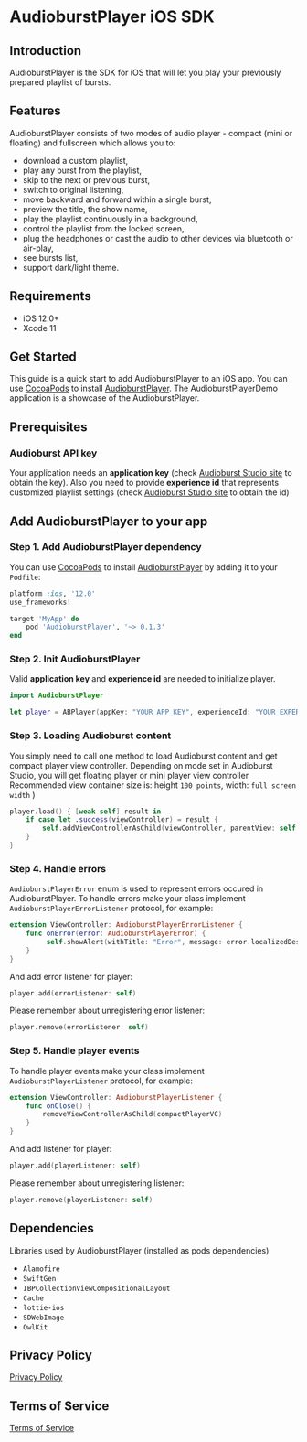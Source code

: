 # AudioburstPlayer iOS SDK

## Introduction

AudioburstPlayer is the SDK for iOS that will let you play your previously prepared playlist of bursts.

## Features

AudioburstPlayer consists of two modes of audio player - compact (mini or floating) and fullscreen which allows you to:
- download a custom playlist,
- play any burst from the playlist,
- skip to the next or previous burst,
- switch to original listening,
- move backward and forward within a single burst,
- preview the title, the show name,
- play the playlist continuously in a background,
- control the playlist from the locked screen,
- plug the headphones or cast the audio to other devices via bluetooth or air-play,
- see bursts list,
- support dark/light theme.

## Requirements

- iOS 12.0+
- Xcode 11

## Get Started

This guide is a quick start to add AudioburstPlayer to an iOS app. You can use [CocoaPods](http://cocoapods.org/) to install [AudioburstPlayer](https://cocoapods.org/pods/AudioburstPlayer). The AudioburstPlayerDemo application is a showcase of the AudioburstPlayer.


## Prerequisites

### Audioburst API key
Your application needs an **application key** (check [Audioburst Studio site](https://studio.audioburst.com/) to obtain the key).
Also you need to provide **experience id** that represents customized playlist settings (check [Audioburst Studio site](https://studio.audioburst.com/) to obtain the id)

## Add AudioburstPlayer to your app

### Step 1. Add AudioburstPlayer dependency
You can use [CocoaPods](http://cocoapods.org/) to install [AudioburstPlayer](https://cocoapods.org/pods/AudioburstPlayer) by adding it to your `Podfile`:

```ruby
platform :ios, '12.0'
use_frameworks!

target 'MyApp' do
    pod 'AudioburstPlayer', '~> 0.1.3'
end
```

### Step 2. Init AudioburstPlayer

Valid **application key** and **experience id** are needed to initialize player.

```swift
import AudioburstPlayer
```

```swift
let player = ABPlayer(appKey: "YOUR_APP_KEY", experienceId: "YOUR_EXPERIENCE_ID")
```

### Step 3. Loading Audioburst content
You simply need to call one method to load Audioburst content and get compact player view controller. Depending on mode set in Audioburst Studio, you will get floating player or mini player view controller Recommended view container size is: height `100 points`, width: `full screen width` )


```swift
player.load() { [weak self] result in
    if case let .success(viewController) = result {
        self.addViewControllerAsChild(viewController, parentView: self.playerViewContainer)
    }
}
```

### Step 4. Handle errors
`AudioburstPlayerError` enum is used to represent errors occured in AudioburstPlayer. To handle errors make your class implement `AudioburstPlayerErrorListener` protocol, for example:

```swift
extension ViewController: AudioburstPlayerErrorListener {
    func onError(error: AudioburstPlayerError) {
         self.showAlert(withTitle: "Error", message: error.localizedDescription)
    }
}
```
And add error listener for player:

```swift
player.add(errorListener: self) 
```

Please remember about unregistering error listener:

```swift
player.remove(errorListener: self)
```

### Step 5. Handle player events
To handle player events make your class implement `AudioburstPlayerListener` protocol, for example:

```swift
extension ViewController: AudioburstPlayerListener {
    func onClose() {
        removeViewControllerAsChild(compactPlayerVC)
    }
}
```
And add listener for player:

```swift
player.add(playerListener: self) 
```

Please remember about unregistering listener:

```swift
player.remove(playerListener: self)
```

## Dependencies
Libraries used by AudioburstPlayer (installed as pods dependencies)

- `Alamofire`
- `SwiftGen`
- `IBPCollectionViewCompositionalLayout`
- `Cache`
- `lottie-ios`
- `SDWebImage`
- `OwlKit`


## Privacy Policy
[Privacy Policy](https://audioburst.com/privacy)

## Terms of Service 
[Terms of Service](https://audioburst.com/audioburst-publisher-terms)

